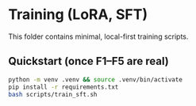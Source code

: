 # Training (LoRA, SFT)
This folder contains minimal, local-first training scripts.

## Quickstart (once F1–F5 are real)
```bash
python -m venv .venv && source .venv/bin/activate
pip install -r requirements.txt
bash scripts/train_sft.sh
```
